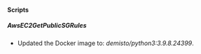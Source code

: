 
#### Scripts
##### AwsEC2GetPublicSGRules
- Updated the Docker image to: *demisto/python3:3.9.8.24399*.